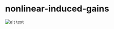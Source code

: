 # nonlinear-induced-gains
![alt text](https://github.com/AaronHavens/nonlinear-induced-gains/blob/main/figs/example_L2.jpg?raw=true)
